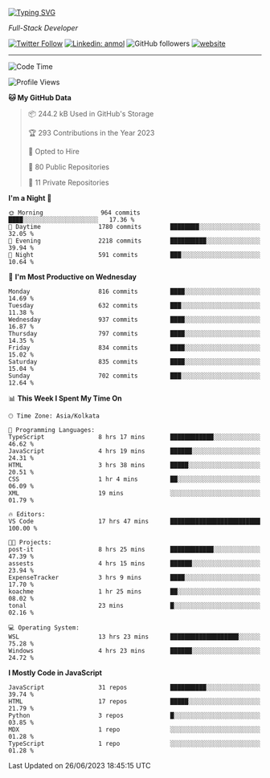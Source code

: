 [![Typing SVG](https://readme-typing-svg.herokuapp.com?lines=HI%2C+I'm+Tonal;I'm+a+Full+Stack+Developer)](https://git.io/typing-svg)

<p><em>Full-Stack Developer</em></p>

[![Twitter Follow](https://img.shields.io/twitter/follow/tonalmathew?style=flat)](https://twitter.com/intent/follow?screen_name=tonalmathew)
[![Linkedin: anmol](https://img.shields.io/badge/tonal-mathew?style=flat-square&logo=Linkedin&logoColor=white&link=https://www.linkedin.com/in/tonal-mathew/)](https://www.linkedin.com/in/tonal-mathew/)
![GitHub followers](https://img.shields.io/github/followers/tonalmathew?label=Follow&style=social)
[![website](https://img.shields.io/badge/Website-46a2f1.svg?&style=flat-square&logo=Google-Chrome&logoColor=white&link=http://tonalmathew.github.io/)](http://tonalmathew.github.io/)

---
<!--START_SECTION:waka-->
![Code Time](http://img.shields.io/badge/Code%20Time-1%2C041%20hrs%2042%20mins-blue)

![Profile Views](http://img.shields.io/badge/Profile%20Views-0-blue)

**🐱 My GitHub Data** 

> 📦 244.2 kB Used in GitHub's Storage 
 > 
> 🏆 293 Contributions in the Year 2023
 > 
> 💼 Opted to Hire
 > 
> 📜 80 Public Repositories 
 > 
> 🔑 11 Private Repositories 
 > 
**I'm a Night 🦉** 

```text
🌞 Morning                964 commits         ████░░░░░░░░░░░░░░░░░░░░░   17.36 % 
🌆 Daytime                1780 commits        ████████░░░░░░░░░░░░░░░░░   32.05 % 
🌃 Evening                2218 commits        ██████████░░░░░░░░░░░░░░░   39.94 % 
🌙 Night                  591 commits         ███░░░░░░░░░░░░░░░░░░░░░░   10.64 % 
```
📅 **I'm Most Productive on Wednesday** 

```text
Monday                   816 commits         ████░░░░░░░░░░░░░░░░░░░░░   14.69 % 
Tuesday                  632 commits         ███░░░░░░░░░░░░░░░░░░░░░░   11.38 % 
Wednesday                937 commits         ████░░░░░░░░░░░░░░░░░░░░░   16.87 % 
Thursday                 797 commits         ████░░░░░░░░░░░░░░░░░░░░░   14.35 % 
Friday                   834 commits         ████░░░░░░░░░░░░░░░░░░░░░   15.02 % 
Saturday                 835 commits         ████░░░░░░░░░░░░░░░░░░░░░   15.04 % 
Sunday                   702 commits         ███░░░░░░░░░░░░░░░░░░░░░░   12.64 % 
```


📊 **This Week I Spent My Time On** 

```text
🕑︎ Time Zone: Asia/Kolkata

💬 Programming Languages: 
TypeScript               8 hrs 17 mins       ████████████░░░░░░░░░░░░░   46.62 % 
JavaScript               4 hrs 19 mins       ██████░░░░░░░░░░░░░░░░░░░   24.31 % 
HTML                     3 hrs 38 mins       █████░░░░░░░░░░░░░░░░░░░░   20.51 % 
CSS                      1 hr 4 mins         ██░░░░░░░░░░░░░░░░░░░░░░░   06.09 % 
XML                      19 mins             ░░░░░░░░░░░░░░░░░░░░░░░░░   01.79 % 

🔥 Editors: 
VS Code                  17 hrs 47 mins      █████████████████████████   100.00 % 

🐱‍💻 Projects: 
post-it                  8 hrs 25 mins       ████████████░░░░░░░░░░░░░   47.39 % 
assests                  4 hrs 15 mins       ██████░░░░░░░░░░░░░░░░░░░   23.94 % 
ExpenseTracker           3 hrs 9 mins        ████░░░░░░░░░░░░░░░░░░░░░   17.70 % 
koachme                  1 hr 25 mins        ██░░░░░░░░░░░░░░░░░░░░░░░   08.02 % 
tonal                    23 mins             █░░░░░░░░░░░░░░░░░░░░░░░░   02.16 % 

💻 Operating System: 
WSL                      13 hrs 23 mins      ███████████████████░░░░░░   75.28 % 
Windows                  4 hrs 23 mins       ██████░░░░░░░░░░░░░░░░░░░   24.72 % 
```

**I Mostly Code in JavaScript** 

```text
JavaScript               31 repos            ██████████░░░░░░░░░░░░░░░   39.74 % 
HTML                     17 repos            █████░░░░░░░░░░░░░░░░░░░░   21.79 % 
Python                   3 repos             █░░░░░░░░░░░░░░░░░░░░░░░░   03.85 % 
MDX                      1 repo              ░░░░░░░░░░░░░░░░░░░░░░░░░   01.28 % 
TypeScript               1 repo              ░░░░░░░░░░░░░░░░░░░░░░░░░   01.28 % 
```




 Last Updated on 26/06/2023 18:45:15 UTC
<!--END_SECTION:waka-->

